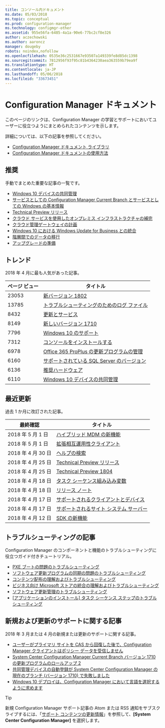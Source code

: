 ```yaml
---
title: コンソール内ドキュメント
ms.date: 05/03/2018
ms.topic: conceptual
ms.prod: configuration-manager
ms.technology: configmgr-other
ms.assetid: 955e56fa-6485-4a1a-90e6-77bc2cf8e326
author: aczechowski
ms.author: aaroncz
manager: dougeby
robots: noindex,nofollow
ms.openlocfilehash: 0535e36c2531667e93507a149339fe8d85dc1398
ms.sourcegitcommit: 7812956f93f95c81b4364230aea363559b79ea9f
ms.translationtype: HT
ms.contentlocale: ja-JP
ms.lasthandoff: 05/06/2018
ms.locfileid: "33673451"
---
```

<!-- 
feature 1357546
This page displays in-console, under the Support workspace, Documentation node. 
-->


# <a name="configuration-manager-documentation"></a>Configuration Manager ドキュメント
このページのリンクは、Configuration Manager の学習とサポートにおいてユーザーに役立つようにまとめられたコンテンツを示します。 

詳細については、以下の記事を参照してください。
- [Configuration Manager ドキュメント ライブラリ](https://docs.microsoft.com/sccm)  
- [Configuration Manager ドキュメントの使用方法](https://docs.microsoft.com/sccm/core/understand/use-docs)



## <a name="recommended"></a>推奨 
手動でまとめた重要な記事の一覧です。

- [Windows 10 デバイスの共同管理](/sccm/core/clients/manage/co-management-overview)
- [サービスとしての Configuration Manager Current Branch とサービスとしての Windows の基本情報](/sccm/core/understand/configuration-manager-and-windows-as-service)
- [Technical Preview リリース](/sccm/core/get-started/technical-preview)
- [クラウド サービスを使用したオンプレミス インフラストラクチャの補完](/sccm/core/understand/use-cloud-services)
- [クラウド管理ゲートウェイの計画](/sccm/core/clients/manage/plan-cloud-management-gateway)
- [Windows 10 における Windows Update for Business との統合](/sccm/sum/deploy-use/integrate-windows-update-for-business-windows-10)
- [階層間でのデータの移行](/sccm/core/migration/migrate-data-between-hierarchies)
- [アップグレードの準備](/sccm/core/clients/manage/upgrade/upgrade-analytics)



## <a name="trending"></a>トレンド
2018 年 4 月に最も人気があった記事。

| ページ ビュー | タイトル | 
| ----- | ----- | 
| 23053 | [新バージョン 1802](/sccm/core/plan-design/changes/whats-new-in-version-1802) | 
| 13785 | [トラブルシューティングのためのログ ファイル](/sccm/core/plan-design/hierarchy/log-files) | 
| 8432 | [更新とサービス](/sccm/core/servers/manage/updates) | 
| 8149 | [新しいバージョン 1710](/sccm/core/plan-design/changes/whats-new-in-version-1710) | 
| 7796 | [Windows 10 のサポート](/sccm/core/plan-design/configs/support-for-windows-10) | 
| 7312 | [コンソールをインストールする](/sccm/core/servers/deploy/install/install-consoles) | 
| 6978 | [Office 365 ProPlus の更新プログラムの管理](/sccm/sum/deploy-use/manage-office-365-proplus-updates) | 
| 6160 | [サポートされている SQL Server のバージョン](/sccm/core/plan-design/configs/support-for-sql-server-versions) | 
| 6136 | [推奨ハードウェア](/sccm/core/plan-design/configs/recommended-hardware) | 
| 6110 | [Windows 10 デバイスの共同管理](/sccm/core/clients/manage/co-management-overview) | 



## <a name="recently-updated"></a>最近更新
過去 1 か月に改訂された記事。

| 最終確認 | タイトル | 
|-----|-----|
| 2018 年 5 月 1 日 | [ハイブリッド MDM の新機能](/sccm/mdm/understand/whats-new-in-hybrid-mobile-device-management) | 
| 2018 年 5 月 1 日 | [拡張相互運用性クライアント](/sccm/core/understand/interoperability-client) | 
| 2018 年 4 月 30 日 | [ヘルプの検索](/sccm/core/understand/find-help) | 
| 2018 年 4 月 25 日 | [Technical Preview リリース](/sccm/core/get-started/technical-preview) | 
| 2018 年 4 月 25 日 | [Technical Preview 1804](/sccm/core/get-started/capabilities-in-technical-preview-1804) | 
| 2018 年 4 月 18 日 | [タスク シーケンス組み込み変数](/sccm/osd/understand/task-sequence-built-in-variables) | 
| 2018 年 4 月 18 日 | [リリース ノート](/sccm/core/servers/deploy/install/release-notes) | 
| 2018 年 4 月 17 日 | [サポートされるクライアントとデバイス](/sccm/core/plan-design/configs/supported-operating-systems-for-clients-and-devices) | 
| 2018 年 4 月 17 日 | [サポートされるサイト システム サーバー](/sccm/core/plan-design/configs/supported-operating-systems-for-site-system-servers) | 
| 2018 年 4 月 12 日 | [SDK の新機能](/sccm/develop/core/changes/what-s-new-in-the-system-center-configuration-manager-sdk) | 



## <a name="troubleshooting-articles"></a>トラブルシューティングの記事
Configuration Manager のコンポーネントと機能のトラブルシューティングに役立つガイド付きチュートリアル。

- [PXE ブートの問題のトラブルシューティング](https://support.microsoft.com/help/10082)
- [ソフトウェア更新プログラムの同期の問題のトラブルシューティング](https://support.microsoft.com/help/10059)
- [コンテンツ配布の理解およびトラブルシューティング](https://support.microsoft.com/help/4000401)
- [ビジネス向け Microsoft ストアの統合の理解およびトラブルシューティング](https://support.microsoft.com/help/4010214)
- [ソフトウェア更新管理のトラブルシューティング](https://support.microsoft.com/help/10680)
- [[アプリケーションのインストール] タスク シーケンス ステップのトラブルシューティング](https://support.microsoft.com/help/18408/)



## <a name="new-and-updated-support-articles"></a>新規および更新のサポートに関する記事
2018 年 3 月または 4 月の新規または更新のサポートに関する記事。

- [ユーザーがプライマリ サイトを CAS から回復した後で、Configuration Manager クライアントはポリシー データを受信しません](https://support.microsoft.com/help/4095539)
- [System Center Configuration Manager Current Branch バージョン 1710 の更新プログラムのロールアップ 2](https://support.microsoft.com/help/4086143)
- [共同管理デバイスの自動登録が System Center Configuration Manager の現在のブランチ (バージョン 1710) で失敗しました](https://support.microsoft.com/help/4088970)
- [Windows 10 デプロイは、Configuration Manager において言語を選択するように求めます](https://support.microsoft.com/help/4088140)

> [!Tip]  
> 新規 Configuration Manager サポート記事の Atom または RSS 通知をサブスクライブするには、「[サポート コンテンツの更新情報](https://support.microsoft.com/help/4089498/)」を参照して、**[System Center Configuration Manager]** を選択します。  
